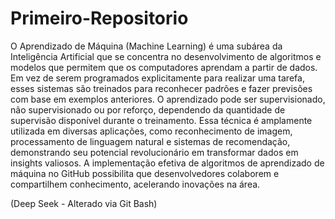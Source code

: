 # Primeiro-Repositorio


O Aprendizado de Máquina (Machine Learning) é uma subárea da Inteligência Artificial que se concentra no desenvolvimento de algoritmos e modelos que permitem que os computadores aprendam a partir de dados. Em vez de serem programados explicitamente para realizar uma tarefa, esses sistemas são treinados para reconhecer padrões e fazer previsões com base em exemplos anteriores. O aprendizado pode ser supervisionado, não supervisionado ou por reforço, dependendo da quantidade de supervisão disponível durante o treinamento. Essa técnica é amplamente utilizada em diversas aplicações, como reconhecimento de imagem, processamento de linguagem natural e sistemas de recomendação, demonstrando seu potencial revolucionário em transformar dados em insights valiosos. A implementação efetiva de algoritmos de aprendizado de máquina no GitHub possibilita que desenvolvedores colaborem e compartilhem conhecimento, acelerando inovações na área.

(Deep Seek - Alterado via Git Bash)